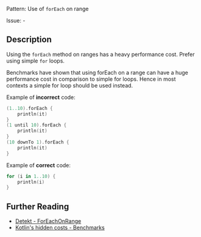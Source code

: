 Pattern: Use of `forEach` on range

Issue: -

## Description

Using the `forEach` method on ranges has a heavy performance cost. Prefer using simple `for` loops.

Benchmarks have shown that using forEach on a range can have a huge performance cost in comparison to simple for loops. Hence in most contexts a simple for loop should be used instead.

Example of **incorrect** code:

```kotlin
(1..10).forEach {
    println(it)
}
(1 until 10).forEach {
    println(it)
}
(10 downTo 1).forEach {
    println(it)
}
```

Example of **correct** code:

```kotlin
for (i in 1..10) {
    println(i)
}
```

## Further Reading

* [Detekt - ForEachOnRange](https://detekt.github.io/detekt/performance.html#foreachonrange)
* [Kotlin's hidden costs - Benchmarks](https://sites.google.com/a/athaydes.com/renato-athaydes/posts/kotlinshiddencosts-benchmarks)